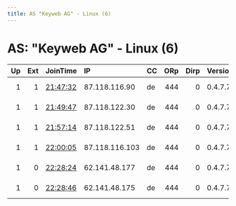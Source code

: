 ```yaml
---
title: AS "Keyweb AG" - Linux (6)
---
```


# AS: "Keyweb AG" - Linux (6)

|   Up |   Ext | JoinTime                                                                                              | IP             | CC   |   ORp |   Dirp | Version   | Contact                   | Nickname     |   eFamMembers |
|-----:|------:|:------------------------------------------------------------------------------------------------------|:---------------|:-----|------:|-------:|:----------|:--------------------------|:-------------|--------------:|
|    1 |     1 | [21:47:32](https://nusenu.github.io/OrNetStats/w/relay/166264168E8CCCBB2444ADE0F0A22E4E6DDEF6FD.html) | 87.118.116.90  | de   |   444 |      0 | 0.4.7.7   | see https://www.artikel5e | artikel5ev1b |            29 |
|    1 |     1 | [21:49:47](https://nusenu.github.io/OrNetStats/w/relay/1AA683E036EA10AA6E078D40498CC7234F6424B9.html) | 87.118.122.30  | de   |   444 |      0 | 0.4.7.7   | see https://www.artikel5e | artikel5ev2b |            29 |
|    1 |     1 | [21:57:14](https://nusenu.github.io/OrNetStats/w/relay/C36C76992198329C0D8F34E01D092BF2ACE0B6B0.html) | 87.118.122.51  | de   |   444 |      0 | 0.4.7.7   | see https://www.artikel5e | artikel5ev3c |            29 |
|    1 |     1 | [22:00:05](https://nusenu.github.io/OrNetStats/w/relay/F3B2CC8C2AB331150E096DD1DB8810E4A43F399D.html) | 87.118.116.103 | de   |   444 |      0 | 0.4.7.7   | see https://www.artikel5e | artikel5ev4b |            29 |
|    1 |     0 | [22:28:24](https://nusenu.github.io/OrNetStats/w/relay/507CA1B0113F96113F721FA21E9F7FFEA4B67B23.html) | 62.141.48.177  | de   |   444 |      0 | 0.4.7.7   | see https://www.artikel5e | dc6jgk5c     |            16 |
|    1 |     0 | [22:28:46](https://nusenu.github.io/OrNetStats/w/relay/0BE2C6C8FDCB96AF65803D3CEE49214D619FC542.html) | 62.141.48.175  | de   |   444 |      0 | 0.4.7.7   | see https://www.artikel5e | dc6jgk6b     |            16 |
